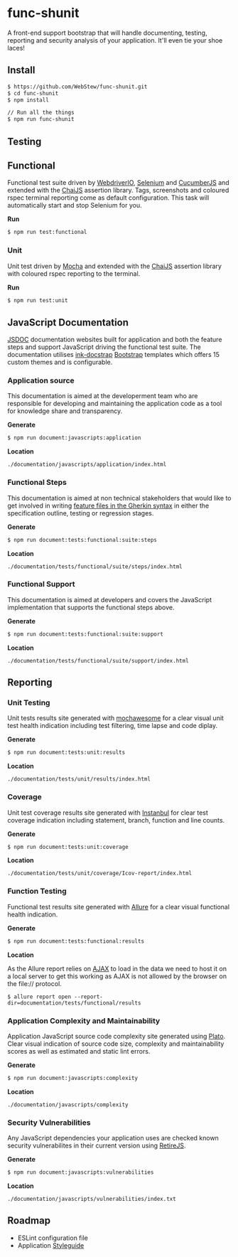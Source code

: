 
# func-shunit

A front-end support bootstrap that will handle documenting, testing, reporting and security analysis of your application. It'll even tie your shoe laces!

## Install

```bash
$ https://github.com/WebStew/func-shunit.git
$ cd func-shunit
$ npm install

// Run all the things
$ npm run func-shunit
```

## Testing

## Functional

Functional test suite driven by [WebdriverIO](http://webdriver.io/), [Selenium](http://www.seleniumhq.org/) and [CucumberJS](https://github.com/cucumber/cucumber-js) and extended with the [ChaiJS](http://chaijs.com/) assertion library. Tags, screenshots and coloured rspec terminal reporting come as default configuration. This task will automatically start and stop Selenium for you.

**Run**

```bash
$ npm run test:functional
```

### Unit

Unit test driven by [Mocha](https://mochajs.org/) and extended with the [ChaiJS](http://chaijs.com/) assertion library with coloured rspec reporting to the terminal.

**Run**

```bash
$ npm run test:unit
```

## JavaScript Documentation

[JSDOC](http://usejsdoc.org/) documentation websites built for application and both the feature steps and support JavaScript driving the functional test suite. The documentation utilises [ink-docstrap](https://www.npmjs.com/package/ink-docstrap) [Bootstrap](http://getbootstrap.com/2.3.2/) templates which offers 15 custom themes and is configurable.

### Application source

This documentation is aimed at the developerment team who are responsible for developing and maintaining the application code as a tool for knowledge share and transparency.

**Generate**

```bash
$ npm run document:javascripts:application
```

**Location**

```
./documentation/javascripts/application/index.html
```

### Functional Steps

This documentation is aimed at non technical stakeholders that would like to get involved in writing [feature files in the Gherkin syntax](https://cucumber.io/docs/reference) in either the specification outline, testing or regression stages.

**Generate**

```bash
$ npm run document:tests:functional:suite:steps
```

**Location**

```
./documentation/tests/functional/suite/steps/index.html
```

### Functional Support

This documentation is aimed at developers and covers the JavaScript implementation that supports the functional steps above.

**Generate**

```bash
$ npm run document:tests:functional:suite:support
```

**Location**

```
./documentation/tests/functional/suite/support/index.html
```

## Reporting

### Unit Testing

Unit tests results site generated with [mochawesome](https://www.npmjs.com/package/mochawesome) for a clear visual unit test health indication including test filtering, time lapse and code diplay.

**Generate**

```bash
$ npm run document:tests:unit:results
```

**Location**

```
./documentation/tests/unit/results/index.html
```

### Coverage

Unit test coverage results site generated with [Instanbul](https://github.com/gotwarlost/istanbul) for clear test coverage indication including statement, branch, function and line counts.

**Generate**

```bash
$ npm run document:tests:unit:coverage
```

**Location**

```
./documentation/tests/unit/coverage/Icov-report/index.html
```

### Function Testing

Functional test results site generated with [Allure](http://allure.qatools.ru/) for a clear visual functional health indication.

**Generate**

```bash
$ npm run document:tests:functional:results
```

**Location**

As the Allure report relies on [AJAX](https://developer.mozilla.org/en-US/docs/AJAX/Getting_Started) to load in the data we need to host it on a local server to get this working as AJAX is not allowed by the browser on the file:// protocol.

```
$ allure report open --report-dir=documentation/tests/functional/results
```

### Application Complexity and Maintainability

Application JavaScript source code complexity site generated using [Plato](https://github.com/es-analysis/plato). Clear visual indication of source code size, complexity and maintainability scores as well as estimated and static lint errors.

**Generate**

```bash
$ npm run document:javascripts:complexity
```

**Location**

```
./documentation/javascripts/complexity
```

### Security Vulnerabilities

Any JavaScript dependencies your application uses are checked known security vulnerabilites in their current version using [RetireJS](https://retirejs.github.io/retire.js/).

**Generate**

```bash
$ npm run document:javascripts:vulnerabilities
```

**Location**

```
./documentation/javascripts/vulnerabilities/index.txt
```

## Roadmap

* ESLint configuration file
* Application [Styleguide](https://github.com/WebStew/styleguide)